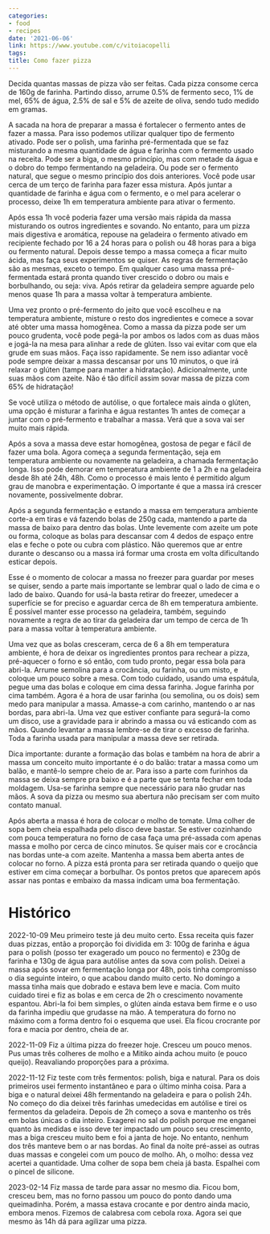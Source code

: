 ```yaml
---
categories:
- food
- recipes
date: '2021-06-06'
link: https://www.youtube.com/c/vitoiacopelli
tags:
title: Como fazer pizza
---
```


Decida quantas massas de pizza vão ser feitas. Cada pizza consome cerca de 160g de farinha. Partindo disso, arrume 0.5% de fermento seco, 1% de mel, 65% de água, 2.5% de sal e 5% de azeite de oliva, sendo tudo medido em gramas.

A sacada na hora de preparar a massa é fortalecer o fermento antes de fazer a massa. Para isso podemos utilizar qualquer tipo de fermento ativado. Pode ser o polish, uma farinha pré-fermentada que se faz misturando a mesma quantidade de água e farinha com o fermento usado na receita. Pode ser a biga, o mesmo princípio, mas com metade da água e o dobro do tempo fermentando na geladeira. Ou pode ser o fermento natural, que segue o mesmo princípio dos dois anteriores. Você pode usar cerca de um terço de farinha para fazer essa mistura. Após juntar a quantidade de farinha e água com o fermento, e o mel para acelerar o processo, deixe 1h em temperatura ambiente para ativar o fermento.

Após essa 1h você poderia fazer uma versão mais rápida da massa misturando os outros ingredientes e sovando. No entanto, para um pizza mais digestiva e aromática, repouse na geladeira o fermento ativado em recipiente fechado por 16 a 24 horas para o polish ou 48 horas para a biga ou fermento natural. Depois desse tempo a massa começa a ficar muito ácida, mas faça seus experimentos se quiser. As regras de fermentação são as mesmas, exceto o tempo. Em qualquer caso uma massa pré-fermentada estará pronta quando tiver crescido o dobro ou mais e borbulhando, ou seja: viva. Após retirar da geladeira sempre aguarde pelo menos quase 1h para a massa voltar à temperatura ambiente.

Uma vez pronto o pré-fermento do jeito que você escolheu e na temperatura ambiente, misture o resto dos ingredientes e comece a sovar até obter uma massa homogênea. Como a massa da pizza pode ser um pouco grudenta, você pode pegá-la por ambos os lados com as duas mãos e jogá-la na mesa para alinhar a rede de glúten. Isso vai evitar com que ela grude em suas mãos. Faça isso rapidamente. Se nem isso adiantar você pode sempre deixar a massa descansar por uns 10 minutos, o que irá relaxar o glúten (tampe para manter a hidratação). Adicionalmente, unte suas mãos com azeite. Não é tão difícil assim sovar massa de pizza com 65% de hidratação!

Se você utiliza o método de autólise, o que fortalece mais ainda o glúten, uma opção é misturar a farinha e água restantes 1h antes de começar a juntar com o pré-fermento e trabalhar a massa. Verá que a sova vai ser muito mais rápida.

Após a sova a massa deve estar homogênea, gostosa de pegar e fácil de fazer uma bola. Agora começa a segunda fermentação, seja em temperatura ambiente ou novamente na geladeira, a chamada fermentação longa. Isso pode demorar em temperatura ambiente de 1 a 2h e na geladeira desde 8h até 24h, 48h. Como o processo é mais lento é permitido algum grau de manobra e experimentação. O importante é que a massa irá crescer novamente, possivelmente dobrar.

Após a segunda fermentação e estando a massa em temperatura ambiente corte-a em tiras e vá fazendo bolas de 250g cada, mantendo a parte da massa de baixo para dentro das bolas. Unte levemente com azeite um pote ou forma, coloque as bolas para descansar com 4 dedos de espaço entre elas e feche o pote ou cubra com plástico. Não queremos que ar entre durante o descanso ou a massa irá formar uma crosta em volta dificultando esticar depois.

Esse é o momento de colocar a massa no freezer para guardar por meses se quiser, sendo a parte mais importante se lembrar qual o lado de cima e o lado de baixo. Quando for usá-la basta retirar do freezer, umedecer a superfície se for preciso e aguardar cerca de 8h em temperatura ambiente. É possível manter esse processo na geladeira, também, seguindo novamente a regra de ao tirar da geladeira dar um tempo de cerca de 1h para a massa voltar à temperatura ambiente.

Uma vez que as bolas cresceram, cerca de 6 a 8h em temperatura ambiente, é hora de deixar os ingredientes prontos para rechear a pizza, pré-aquecer o forno e só então, com tudo pronto, pegar essa bola para abri-la. Arrume semolina para a crocância, ou farinha, ou um misto, e coloque um pouco sobre a mesa. Com todo cuidado, usando uma espátula, pegue uma das bolas e coloque em cima dessa farinha. Jogue farinha por cima também. Agora é a hora de usar farinha (ou semolina, ou os dois) sem medo para manipular a massa. Amasse-a com carinho, mantendo o ar nas bordas, para abri-la. Uma vez que estiver confiante para segurá-la como um disco, use a gravidade para ir abrindo a massa ou vá esticando com as mãos. Quando levantar a massa lembre-se de tirar o excesso de farinha. Toda a farinha usada para manipular a massa deve ser retirada.

Dica importante: durante a formação das bolas e também na hora de abrir a massa um conceito muito importante é o do balão: tratar a massa como um balão, e mantê-lo sempre cheio de ar. Para isso a parte com furinhos da massa se deixa sempre pra baixo e é a parte que se tenta fechar em toda moldagem. Usa-se farinha sempre que necessário para não grudar nas mãos. A sova da pizza ou mesmo sua abertura não precisam ser com muito contato manual.

Após aberta a massa é hora de colocar o molho de tomate. Uma colher de sopa bem cheia espalhada pelo disco deve bastar. Se estiver cozinhando com pouca temperatura no forno de casa faça uma pré-assada com apenas massa e molho por cerca de cinco minutos. Se quiser mais cor e crocância nas bordas unte-a com azeite. Mantenha a massa bem aberta antes de colocar no forno. A pizza está pronta para ser retirada quando o queijo que estiver em cima começar a borbulhar. Os pontos pretos que aparecem após assar nas pontas e embaixo da massa indicam uma boa fermentação.

# Histórico

2022-10-09 Meu primeiro teste já deu muito certo. Essa receita quis fazer duas pizzas, então a proporção foi dividida em 3: 100g de farinha e água para o polish (posso ter exagerado um pouco no fermento) e 230g de farinha e 130g de água para autólise antes da sova com polish. Deixei a massa após sovar em fermentação longa por 48h, pois tinha compromisso o dia seguinte inteiro, o que acabou dando muito certo. No domingo a massa tinha mais que dobrado e estava bem leve e macia. Com muito cuidado tirei e fiz as bolas e em cerca de 2h o crescimento novamente espantou. Abri-la foi bem simples, o glúten ainda estava bem firme e o uso da farinha impediu que grudasse na mão. A temperatura do forno no máximo com a forma dentro foi o esquema que usei. Ela ficou crocrante por fora e macia por dentro, cheia de ar.

2022-11-09 Fiz a última pizza do freezer hoje. Cresceu um pouco menos. Pus umas três colheres de molho e a Mitiko ainda achou muito (e pouco queijo). Reavaliando proporções para a próxima.

2022-11-12 Fiz teste com três fermentos: polish, biga e natural. Para os dois primeiros usei fermento instantâneo e para o último minha coisa. Para a biga e o natural deixei 48h fermentando na geladeira e para o polish 24h.  No começo do dia deixei três farinhas umedecidas em autólise e tirei os fermentos da geladeira. Depois de 2h começo a sova e mantenho os três em bolas únicas o dia inteiro. Exagerei no sal do polish porque me enganei quanto às medidas e isso deve ter impactado um pouco seu crescimento, mas a biga cresceu muito bem e foi a janta de hoje. No entanto, nenhum dos três manteve bem o ar nas bordas. Ao final da noite pré-assei as outras duas massas e congelei com um pouco de molho. Ah, o molho: dessa vez acertei a quantidade. Uma colher de sopa bem cheia já basta. Espalhei com o pincel de silicone.

2023-02-14 Fiz massa de tarde para assar no mesmo dia. Ficou bom, cresceu bem, mas no forno passou um pouco do ponto dando uma queimadinha. Porém, a massa estava crocante e por dentro ainda macio, embora menos. Fizemos de calabresa com cebola roxa. Agora sei que mesmo às 14h dá para agilizar uma pizza.
